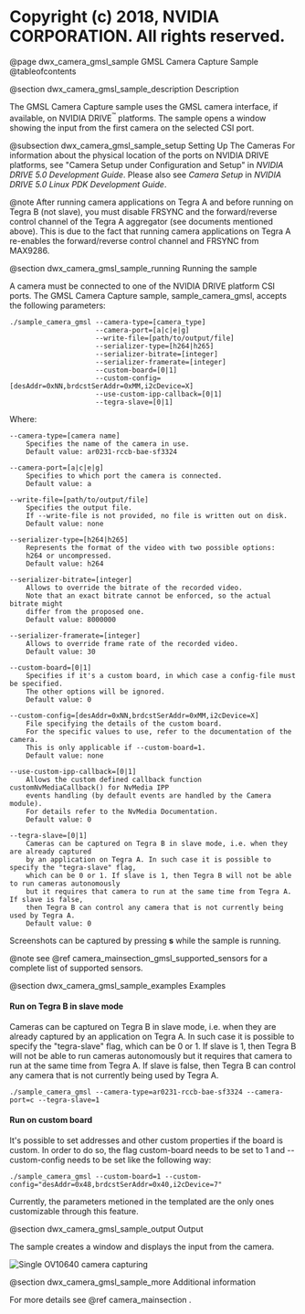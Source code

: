 # Copyright (c) 2018, NVIDIA CORPORATION.  All rights reserved.

@page dwx_camera_gmsl_sample GMSL Camera Capture Sample
@tableofcontents

@section dwx_camera_gmsl_sample_description Description

The GMSL Camera Capture sample uses the GMSL camera interface, if available, on
NVIDIA DRIVE<sup>&trade;</sup> platforms. The sample opens a window
showing the input from the first camera on the selected CSI port.

@subsection dwx_camera_gmsl_sample_setup Setting Up The Cameras
For information about the physical location of the ports on NVIDIA DRIVE
platforms, see "Camera Setup under Configuration and Setup" in _NVIDIA DRIVE 5.0
Development Guide_. Please also see *Camera Setup* in *NVIDIA DRIVE 5.0 Linux PDK Development Guide*.

@note After running camera applications on Tegra A and before running on Tegra B (not slave), you must disable FRSYNC and the forward/reverse control channel of the Tegra A aggregator (see documents mentioned above). This is due to the fact that running camera applications on Tegra A re-enables the forward/reverse control channel and FRSYNC from MAX9286.

@section dwx_camera_gmsl_sample_running Running the sample

A camera must be connected to one of the NVIDIA DRIVE platform CSI ports.
The GMSL Camera Capture sample, sample_camera_gmsl, accepts the following parameters:

    ./sample_camera_gmsl --camera-type=[camera_type]
                         --camera-port=[a|c|e|g]
                         --write-file=[path/to/output/file]
                         --serializer-type=[h264|h265]
                         --serializer-bitrate=[integer]
                         --serializer-framerate=[integer]
                         --custom-board=[0|1]
                         --custom-config=[desAddr=0xNN,brdcstSerAddr=0xMM,i2cDevice=X]
                         --use-custom-ipp-callback=[0|1]
                         --tegra-slave=[0|1]

Where:

    --camera-type=[camera name]
        Specifies the name of the camera in use.
        Default value: ar0231-rccb-bae-sf3324

    --camera-port=[a|c|e|g]
        Specifies to which port the camera is connected.
        Default value: a

    --write-file=[path/to/output/file]
        Specifies the output file.
        If --write-file is not provided, no file is written out on disk.
        Default value: none

    --serializer-type=[h264|h265]
        Represents the format of the video with two possible options:
        h264 or uncompressed.
        Default value: h264

    --serializer-bitrate=[integer]
        Allows to override the bitrate of the recorded video.
        Note that an exact bitrate cannot be enforced, so the actual bitrate might
        differ from the proposed one.
        Default value: 8000000

    --serializer-framerate=[integer]
        Allows to override frame rate of the recorded video.
        Default value: 30

    --custom-board=[0|1]
        Specifies if it's a custom board, in which case a config-file must be specified. 
        The other options will be ignored.
        Default value: 0

    --custom-config=[desAddr=0xNN,brdcstSerAddr=0xMM,i2cDevice=X]
        File specifying the details of the custom board.
        For the specific values to use, refer to the documentation of the camera.
        This is only applicable if --custom-board=1.
        Default value: none

    --use-custom-ipp-callback=[0|1]
        Allows the custom defined callback function customNvMediaCallback() for NvMedia IPP 
        events handling (by default events are handled by the Camera module). 
        For details refer to the NvMedia Documentation.
        Default value: 0

    --tegra-slave=[0|1]
        Cameras can be captured on Tegra B in slave mode, i.e. when they are already captured
        by an application on Tegra A. In such case it is possible to specify the "tegra-slave" flag, 
        which can be 0 or 1. If slave is 1, then Tegra B will not be able to run cameras autonomously 
        but it requires that camera to run at the same time from Tegra A. If slave is false, 
        then Tegra B can control any camera that is not currently being used by Tegra A.
        Default value: 0

Screenshots can be captured by pressing **s** while the sample is running.

@note see @ref camera_mainsection_gmsl_supported_sensors for a complete list of supported sensors.

@section dwx_camera_gmsl_sample_examples Examples

#### Run on Tegra B in slave mode
Cameras can be captured on Tegra B in slave mode, i.e. when they are already captured by an application on Tegra A. In such case it is possible to specify the "tegra-slave" flag, which can be 0 or 1. If slave is 1, then Tegra B will not be able to run cameras autonomously but it requires that camera to run at the same time from Tegra A. If slave is false, then Tegra B can control any camera that is not currently being used by Tegra A.

    ./sample_camera_gmsl --camera-type=ar0231-rccb-bae-sf3324 --camera-port=c --tegra-slave=1

#### Run on custom board
It's possible to set addresses and other custom properties if the board is custom. In order to do so, the flag custom-board needs to be set to 1 and --custom-config needs to be set like the following way:

    ./sample_camera_gmsl --custom-board=1 --custom-config="desAddr=0x48,brdcstSerAddr=0x40,i2cDevice=7"

Currently, the parameters metioned in the templated are the only ones customizable through this feature.

@section dwx_camera_gmsl_sample_output Output

The sample creates a window and displays the input from the camera.

![Single OV10640 camera capturing](sample_camera_gmsl.png)

@section dwx_camera_gmsl_sample_more Additional information

For more details see @ref camera_mainsection .
